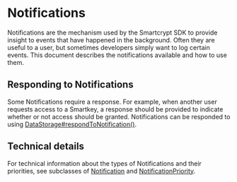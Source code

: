 # Notifications

Notifications are the mechanism used by the Smartcrypt SDK to provide insight to events that have happened in the background. Often they are useful to a user, but sometimes developers simply want to log certain events. This document describes the notifications available and how to use them.

## Responding to Notifications
Some Notifications require a response. For example, when another user requests access to a Smartkey, a response should be provided to indicate whether or not access should be granted. Notifications can be responded to using [DataStorage#respondToNotification()][respondToNotification].

## Technical details
For technical information about the types of Notifications and their priorities, see subclasses of [Notification] and [NotificationPriority].

[respondToNotification]: ../../api/com/pkware/smartcrypt/keymanagement/DataStorage.html#respondToNotification-com.pkware.smartcrypt.metaclient.Notification-java.lang.String-
[Notification]: ../../api/com/pkware/smartcrypt/metaclient/Notification.html
[NotificationPriority]: ../../api/com/pkware/smartcrypt/metaclient/NotificationPriority.html